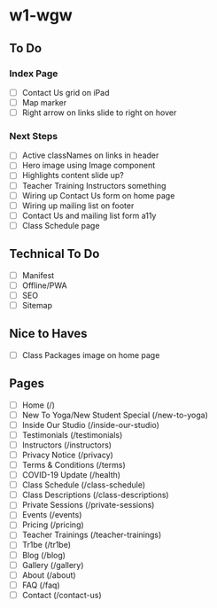# w1-wgw

## To Do

### Index Page

- [ ] Contact Us grid on iPad
- [ ] Map marker
- [ ] Right arrow on links slide to right on hover

### Next Steps

- [ ] Active classNames on links in header
- [ ] Hero image using Image component
- [ ] Highlights content slide up?
- [ ] Teacher Training Instructors something
- [ ] Wiring up Contact Us form on home page
- [ ] Wiring up mailing list on footer
- [ ] Contact Us and mailing list form a11y
- [ ] Class Schedule page

## Technical To Do

- [ ] Manifest
- [ ] Offline/PWA
- [ ] SEO
- [ ] Sitemap

## Nice to Haves

- [ ] Class Packages image on home page

## Pages

- [ ] Home (/)
- [ ] New To Yoga/New Student Special (/new-to-yoga)
- [ ] Inside Our Studio (/inside-our-studio)
- [ ] Testimonials (/testimonials)
- [ ] Instructors (/instructors)
- [ ] Privacy Notice (/privacy)
- [ ] Terms & Conditions (/terms)
- [ ] COVID-19 Update (/health)
- [ ] Class Schedule (/class-schedule)
- [ ] Class Descriptions (/class-descriptions)
- [ ] Private Sessions (/private-sessions)
- [ ] Events (/events)
- [ ] Pricing (/pricing)
- [ ] Teacher Trainings (/teacher-trainings)
- [ ] Tr1be (/tr1be)
- [ ] Blog (/blog)
- [ ] Gallery (/gallery)
- [ ] About (/about)
- [ ] FAQ (/faq)
- [ ] Contact (/contact-us)
